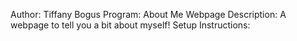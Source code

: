 Author: Tiffany Bogus
Program: About Me Webpage
Description: A webpage to tell you a bit about myself!
Setup Instructions:
